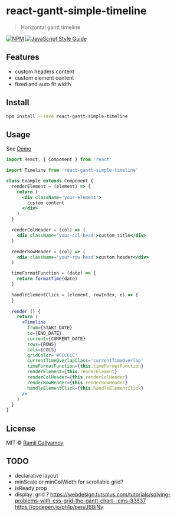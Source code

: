 # react-gantt-simple-timeline

> Horizontal gantt timeline

[![NPM](https://img.shields.io/npm/v/react-gantt-simple-timeline.svg)](https://www.npmjs.com/package/react-gantt-simple-timeline) [![JavaScript Style Guide](https://img.shields.io/badge/code_style-standard-brightgreen.svg)](https://standardjs.com)

## Features

* custom headers content
* custom element content
* fixed and auto fit width

## Install

```bash
npm install --save react-gantt-simple-timeline
```

## Usage

See [Demo](https://gallyamow.github.io/react-gantt-simple-timeline/index.html)

```jsx
import React, { Component } from 'react'

import Timeline from 'react-gantt-simple-timeline'

class Example extends Component {
  renderElement = (element) => {
    return (
      <div className='your-element'>
        custom content  
      </div>
    )
  }

  renderColHeader = (col) => (
    <div className='your-col-head'>custom title</div>
  )

  renderRowHeader = (col) => (
    <div className='your-row-head'>custom header</div>
  )

  timeFormatFunction = (date) => {
    return formatTime(date)
  }

  handleElementClick = (element, rowIndex, e) => {
  }
  
  render () {
    return (
      <Timeline
        from={START_DATE}
        to={END_DATE}
        current={CURRENT_DATE}
        rows={ROWS}
        cols={COLS}
        gridColor='#CCCCCC'
        currentTimeOverlapClass='currentTimeOverlap'
        timeFormatFunction={this.timeFormatFunction}
        renderElement={this.renderElement}
        renderColHeader={this.renderColHeader}
        renderRowHeader={this.renderRowHeader}
        handleElementClick={this.handleElementClick}
      />
    )
  }
}
```

## License

MIT © [Ramil Gallyamov](https://github.com/gallyamow)

## TODO

* declarative layout
* minScale or minColWidth for scrollable grid?
* isReady prop
* display: grid ? 
  https://webdesign.tutsplus.com/tutorials/solving-problems-with-css-grid-the-gantt-chart--cms-33837
  https://codepen.io/ph1p/pen/JBBjNy
